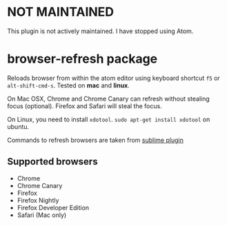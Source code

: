 # NOT MAINTAINED
This plugin is not actively maintained. I have stopped using Atom. 


# browser-refresh package

Reloads browser from within the atom editor using keyboard shortcut `f5` or `alt-shift-cmd-s`. Tested on **mac** and **linux**.

On Mac OSX, Chrome and Chrome Canary can refresh without stealing focus (optional). Firefox and Safari will steal the focus.

On Linux, you need to install `xdotool`. `sudo apt-get install xdotool` on ubuntu.

Commands to refresh browsers are taken from [sublime plugin](https://github.com/gcollazo/BrowserRefresh-Sublime)

## Supported browsers

- Chrome
- Chrome Canary
- Firefox
- Firefox Nightly
- Firefox Developer Edition
- Safari (Mac only)
